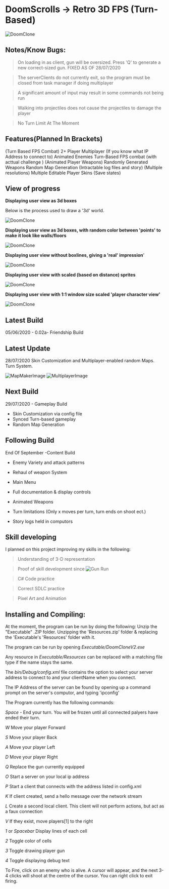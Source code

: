 # DoomScrolls -> Retro 3D FPS (Turn-Based)

![DoomClone](SalesPitchImage.PNG)

## Notes/Know Bugs:

> On loading in as client, gun will be oversized. Press 'Q' to generate a new correct-sized gun. FIXED AS OF 28/07/2020

> The serverClients do not currently exit, so the program must be closed from task manager if doing multiplayer

> A significant amount of input may result in some commands not being run

> Walking into projectiles does not cause the projectiles to damage the player

>No Turn Limit At The Moment

## Features(Planned In Brackets)

(Turn Based FPS Combat)
2+ Player Multiplayer (If you know what IP Address to connect to)
Animated Enemies
Turn-Based FPS combat (with acttual challenge )
(Animated Player Weapons)
Randomly Generated Weapons
Random Map Generation
(Intractable log files and story)
(Multiple resolutions)
Multiple Editable Player Skins
(Save states)

## View of progress
**Displaying user view as 3d boxes**

Below is the process used to draw a '3d' world.

![DoomClone](CellLines.PNG)

**Displaying user view as 3d boxes, with random color between 'points' to make**
**it look like walls/floors**

![DoomClone](ColorCellLines.PNG)

**Displaying user view without boxlines, giving a 'real' impression**'

![DoomClone](ColorCells.PNG)

**Displaying user view with scaled (based on distance) sprites**

![DoomClone](ColorCellsEnemies.PNG)

**Displaying user view with 1:1 window size scaled 'player character view'**

![DoomClone](ColorCellEnemiesGun.PNG)


## Latest Build

05/06/2020 - 0.02a- Friendship Build

## Latest Update

28/07/2020 Skin Customization and Multiplayer-enabled random Maps. Turn System.

![MapMakerImage](MapMaker.PNG)
![MultiplayerImage](Multiplayer.PNG)

## Next Build

29/07/2020 - Gameplay Build
* Skin Customization via config file
* Synced Turn-based gameplay
* Random Map Generation

## Following Build

End Of September -Content Build

* Enemy Variety and attack patterns

* Rehaul of weapon System

* Main Menu

* Full documentation & display controls

* Animated Weapons

* Turn limitations (Only x moves per turn, turn ends on shoot ect.)

* Story logs held in computors


## Skill developing

I planned on this project improving my skills in the following:

>Understanding of 3-D representation

>Proof of skill development since ![Gun Run](https://github.com/StarshipladDev/GunRun)

>C# Code practice

>Correct SDLC practice

>Pixel Art and Animation

## Installing and Compiling:
At the moment, the program can be run by doing the following:
Unzip the "Executable" .ZIP folder.
Unzipping the 'Resources.zip' folder & replacing the 'Executable's 'Resources' folder with it.

The program can be run by opening *Executable/DoomCloneV2.exe*

Any resource in *Executable/Resources* can be replaced with a matching file type if the name stays the same.

The *bin/Debug/config.xml* file contains the option to select your server address to connect to and your clientName when you connect.

The IP Address of the server can be found by opening up a command prompt on the server's computor, and typing 'ipconfig'

The Program currently has the following commands:

*Space* - End your turn. You will be frozen until all connected palyers have ended their turn.

*W* Move your player Forward

*S* Move your player Back

*A* Move your player Left

*D* Move your player Right

*Q* Replace the gun currently equipped

*O* Start a server on your local ip address

*P* Start a client that connects with the address listed in config.xml

*K* If client created, send a hello message over the network stream

*L* Create a second local client. This client will not perform actions, but act as a faux connection

*V* If they exist, move players[1] to the right

*1* or *Spacebar* Display lines of each cell

*2* Toggle color of cells

*3* Toggle drawing player gun

*4* Toggle displaying debug text

To Fire, click on an enemy who is alive. A cursor will appear,
and the next 3-4 clicks will shoot at the centre of the cursor.
You can right click to exit firing.
